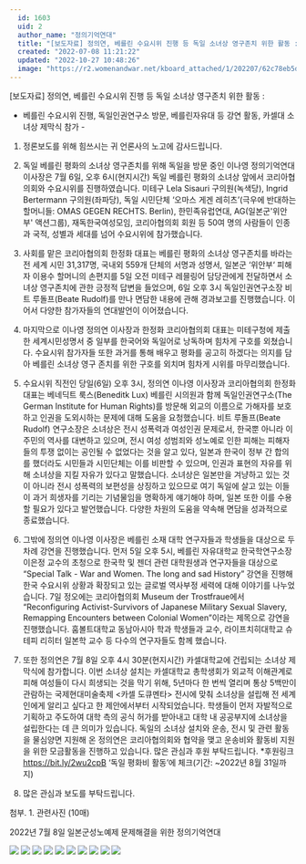 ```yaml
---
  id: 1603
  uid: 2
  author_name: "정의기억연대"
  title: "[보도자료] 정의연, 베를린 수요시위 진행 등 독일 소녀상 영구존치 위한 활동 : 베를린 수요시위 진행, 독일인권연구소 방문,  베를린자유대 등 강연 활동, 카셀대 소녀상 제막식 참가"
  created: "2022-07-08 11:21:22"
  updated: "2022-10-27 10:48:26"
  image: "https://r2.womenandwar.net/kboard_attached/1/202207/62c78eb5d65a61923799.jpg"
---
```

\[보도자료\] 정의연, 베를린 수요시위 진행 등 독일 소녀상 영구존치 위한 활동 :
- 베를린 수요시위 진행, 독일인권연구소 방문, 베를린자유대 등 강연 활동, 카셀대 소녀상 제막식 참가 -

1. 정론보도를 위해 힘쓰시는 귀 언론사의 노고에 감사드립니다.

2. 독일 베를린 평화의 소녀상 영구존치를 위해 독일을 방문 중인 이나영 정의기억연대 이사장은 7월 6일, 오후 6시(현지시간) 독일 베를린 평화의 소녀상 앞에서 코리아협의회와 수요시위를 진행하였습니다. 미테구 Lela Sisauri 구의원(녹색당), Ingrid Bertermann 구의원(좌파당), 독일 시민단체 ‘오마스 게겐 레히츠’(극우에 반대하는 할머니들: OMAS GEGEN RECHTS. Berlin), 한민족유럽연대, AG(일본군'위안부' 액션그룹), 재독한국여성모임, 코리아협의회 회원 등 50여 명의 사람들이 인종과 국적, 성별과 세대를 넘어 수요시위에 참가했습니다.

3. 사회를 맡은 코리아협의회 한정화 대표는 베를린 평화의 소녀상 영구존치를 바라는 전 세계 시민 31,317명, 국내외 559개 단체의 서명과 성명서, 일본군 ‘위안부‘ 피해자 이용수 할머니의 손편지를 5일 오전 미테구 레믈링어 담당관에게 전달하면서 소녀상 영구존치에 관한 긍정적 답변을 들었으며, 6일 오후 3시 독일인권연구소장 비트 루돌프(Beate Rudolf)를 만나 면담한 내용에 관해 경과보고를 진행했습니다. 이어서 다양한 참가자들의 연대발언이 이어졌습니다.

4. 마지막으로 이나영 정의연 이사장과 한정화 코리아협의회 대표는 미테구청에 제출한 세계시민성명서 중 일부를 한국어와 독일어로 낭독하며 힘차게 구호를 외쳤습니다. 수요시위 참가자들 또한 과거를 통해 배우고 평화를 공고히 하겠다는 의지를 담아 베를린 소녀상 영구 존치를 위한 구호를 외치며 힘차게 시위를 마무리했습니다.

5. 수요시위 직전인 당일(6일) 오후 3시, 정의연 이나영 이사장과 코리아협의회 한정화 대표는 베네딕트 룩스(Beneditk Lux) 베를린 시의원과 함께 독일인권연구소(The German Institute for Human Rights)를 방문해 외교의 이름으로 가해자를 보호하고 인권을 도외시하는 문제에 대해 도움을 요청했습니다. 비트 루돌프(Beate Rudolf) 연구소장은 소녀상은 전시 성폭력과 여성인권 문제로서, 한국뿐 아니라 이주민의 역사를 대변하고 있으며, 전시 여성 성범죄와 성노예로 인한 피해는 피해자들의 투쟁 없이는 공인될 수 없었다는 것을 알고 있다, 일본과 한국이 정부 간 합의를 했더라도 시민들과 시민단체는 이를 비판할 수 있으며, 인권과 표현의 자유를 위해 소녀상을 지킬 자유가 있다고 말했습니다. 소녀상은 일본만을 겨냥하고 있는 것이 아니라 전시 성폭력의 보편성을 상징하고 있으므로 여기 독일에 살고 있는 이들이 과거 희생자를 기리는 기념물임을 명확하게 얘기해야 하며, 일본 또한 이를 수용할 필요가 있다고 발언했습니다. 다양한 차원의 도움을 약속해 면담을 성과적으로 종료했습니다.

6. 그밖에 정의연 이나영 이사장은 베를린 소재 대학 연구자들과 학생들을 대상으로 두 차례 강연을 진행했습니다. 먼저 5일 오후 5시, 베를린 자유대학교 한국학연구소장 이은정 교수의 초청으로 한국학 및 젠더 관련 대학원생과 연구자들을 대상으로 “Special Talk - War and Women. The long and sad History” 강연을 진행해 한국 수요시위 상황과 확장되고 있는 글로벌 역사부정 세력에 대해 이야기를 나누었습니다. 7일 정오에는 코리아협의회 Museum der Trostfraue에서 “Reconfiguring Activist-Survivors of Japanese Military Sexual Slavery, Remapping Encounters between Colonial Women”이라는 제목으로 강연을 진행했습니다. 훔볼트대학교 동남아시아 학과 학생들과 교수, 라이프치히대학교 슈테피 리히터 일본학 교수 등 다수의 연구자들도 함께 했습니다.

7. 또한 정의연은 7월 8일 오후 4시 30분(현지시간) 카셀대학교에 건립되는 소녀상 제막식에 참가합니다. 이번 소녀상 설치는 카셀대학교 총학생회가 외교적 이해관계로 피해 여성들이 다시 희생되는 것을 막기 위해, 5년마다 한 번씩 열리며 통상 5백만이 관람하는 국제현대미술축제 <카셀 도큐멘타> 전시에 맞춰 소녀상을 설립해 전 세계인에게 알리고 싶다고 한 제안에서부터 시작되었습니다. 학생들이 먼저 자발적으로 기획하고 주도하여 대학 측의 공식 허가를 받아내고 대학 내 공공부지에 소녀상을 설립한다는 데 큰 의미가 있습니다. 독일의 소녀상 설치와 운송, 전시 및 관련 활동을 물심양면 지원해 온 정의연은 코리아협의회와 협약을 맺고 운송비와 활동비 지원을 위한 모금활동을 진행하고 있습니다. 많은 관심과 후원 부탁드립니다. \*후원링크 https://bit.ly/2wu2cpB ‘독일 평화비 활동’에 체크(기간: ~2022년 8월 31일까지)

7. 많은 관심과 보도를 부탁드립니다.

첨부. 1. 관련사진 (10매)

2022년 7월 8일
일본군성노예제 문제해결을 위한 정의기억연대

![](https://r2.womenandwar.net/kboard_attached/1/202207/62c78eb5d65a61923799.jpg)
![](https://r2.womenandwar.net/kboard_attached/1/202207/62c78ef99b2ac5589722.jpg)
![](https://r2.womenandwar.net/kboard_attached/1/202207/62c78f0edafe34614371.jpg)
![](https://r2.womenandwar.net/kboard_attached/1/202207/62c78f1c4349a1523953.jpg)
![](https://r2.womenandwar.net/kboard_attached/1/202207/62c7916d39adc6311266.jpg)
![](https://r2.womenandwar.net/kboard_attached/1/202207/62c7917bd78f91008006.jpg)
![](https://r2.womenandwar.net/kboard_attached/1/202207/62c7918a870b26444115.jpg)
![](https://r2.womenandwar.net/kboard_attached/1/202207/62c79303639577113514.jpg)
![](https://r2.womenandwar.net/kboard_attached/1/202207/62c7935fdc03b2378131.jpg)
![](https://r2.womenandwar.net/kboard_attached/1/202207/62c7936b67cf28747959.jpg)